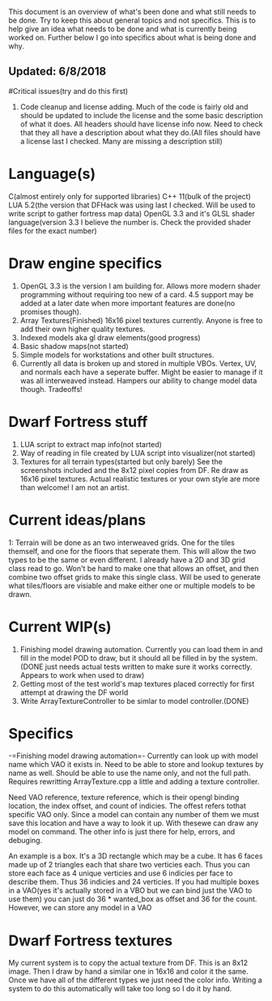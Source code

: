 This document is an overview of what's been done and what still needs to be done. Try to keep this about general topics and not specifics.
This is to help give an idea what needs to be done and what is currently being worked on. Further below I go into specifics about what is being done and why.

## Updated: 6/8/2018

#Critical issues(try and do this first)
1. Code cleanup and license adding. Much of the code is fairly old and should be updated to include the license and the some basic description of what it does.
All headers should have license info now. Need to check that they all have a description about what they do.(All files should have a license last I checked. Many are missing a description still)

# Language(s)
C(almost entirely only for supported libraries)
C++ 11(bulk of the project)
LUA 5.2(the version that DFHack was using last I checked. Will be used to write script to gather fortress map data)
OpenGL 3.3 and it's GLSL shader language(version 3.3 I believe the number is. Check the provided shader files for the exact number)

# Draw engine specifics
1. OpenGL 3.3 is the version I am building for. Allows more modern shader programming without requiring too new of a card. 4.5 support may be added at a later date when more important features are done(no promises though).
2. Array Textures(Finished) 16x16 pixel textures currently. Anyone is free to add their own higher quality textures.
3. Indexed models aka gl draw elements(good progress)
4. Basic shadow maps(not started)
5. Simple models for workstations and other built structures.
6. Currently all data is broken up and stored in multiple VBOs. Vertex, UV, and normals each have a seperate buffer. Might be easier to manage if it was all interweaved instead. Hampers our ability to change model data though. Tradeoffs!

# Dwarf Fortress stuff
1. LUA script to extract map info(not started)
2. Way of reading in file created by LUA script into visualizer(not started)
3. Textures for all terrain types(started but only barely) See the screenshots included and the 8x12 pixel copies from DF. Re draw as 16x16 pixel textures. Actual realistic textures or your own style are more than welcome! I am not an artist.

# Current ideas/plans
1: Terrain will be done as an two interweaved grids. One for the tiles themself, and one for the floors that seperate them. 
This will allow the two types to be the same or even different. I already have a 2D and 3D grid class read to go. Won't be hard to make
one that allows an offset, and then combine two offset grids to make this single class. Will be used to generate what tiles/floors are 
visiable and make either one or multiple models to be drawn. 

# Current WIP(s)
1. Finishing model drawing automation. Currently you can load them in and fill in the model POD to draw, but it should all be filled in
by the system.(DONE just needs actual tests written to make sure it works correctly. Appears to work when used to draw)
2. Getting most of the test world's map textures placed correctly for first attempt at drawing the DF world
3. Write ArrayTextureController to be simlar to model controller.(DONE)


# Specifics
-=Finishing model drawing automation=-
Currently can look up with model name which VAO it exists in. Need to be able to store and lookup textures by name as well. Should be able
to use the name only, and not the full path. Requires rewritting ArrayTexture.cpp a little and adding a texture controller.

Need VAO reference, texture reference, which is their opengl binding location, the index offset, and count of indicies. 
The offest refers tothat specific VAO only. Since a model can contain any number of them we must save this location and have a way to 
look it up. With thesewe can draw any model on command. The other info is just there for help, errors, and debuging.

An example is a box. It's a 3D rectangle which may be a cube. It has 6 faces made up of 2 triangles each that share two verticies each.
Thus you can store each face as 4 unique verticies and use 6 indicies per face to describe them. Thus 36 indicies and 24 verticies.
If you had multiple boxes in a VAO(yes it's actually stored in a VBO but we can bind just the VAO to use them) 
you can just do 36 * wanted_box as offset and 36 for the count. However, we can store any model in a VAO

# Dwarf Fortress textures
My current system is to copy the actual texture from DF. This is an 8x12 image. Then I draw by hand a similar one in 16x16 and color it the same.
Once we have all of the different types we just need the color info. Writing a system to do this automatically will take too long so I do it by hand.
